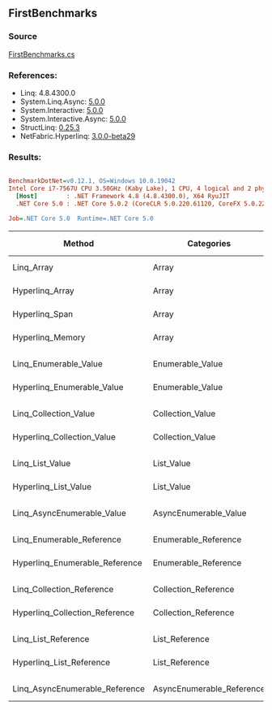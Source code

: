 ﻿## FirstBenchmarks

### Source
[FirstBenchmarks.cs](../NetFabric.Hyperlinq.Benchmarks/Benchmarks/FirstBenchmarks.cs)

### References:
- Linq: 4.8.4300.0
- System.Linq.Async: [5.0.0](https://www.nuget.org/packages/System.Linq.Async/5.0.0)
- System.Interactive: [5.0.0](https://www.nuget.org/packages/System.Interactive/5.0.0)
- System.Interactive.Async: [5.0.0](https://www.nuget.org/packages/System.Interactive.Async/5.0.0)
- StructLinq: [0.25.3](https://www.nuget.org/packages/StructLinq/0.25.3)
- NetFabric.Hyperlinq: [3.0.0-beta29](https://www.nuget.org/packages/NetFabric.Hyperlinq/3.0.0-beta29)

### Results:
``` ini

BenchmarkDotNet=v0.12.1, OS=Windows 10.0.19042
Intel Core i7-7567U CPU 3.50GHz (Kaby Lake), 1 CPU, 4 logical and 2 physical cores
  [Host]        : .NET Framework 4.8 (4.8.4300.0), X64 RyuJIT
  .NET Core 5.0 : .NET Core 5.0.2 (CoreCLR 5.0.220.61120, CoreFX 5.0.220.61120), X64 RyuJIT

Job=.NET Core 5.0  Runtime=.NET Core 5.0  

```
|                         Method |                Categories | Count |       Mean |     Error |    StdDev | Ratio |  Gen 0 | Gen 1 | Gen 2 | Allocated |
|------------------------------- |-------------------------- |------ |-----------:|----------:|----------:|------:|-------:|------:|------:|----------:|
|                     Linq_Array |                     Array |   100 |  21.426 ns | 0.0585 ns | 0.0547 ns |  1.00 |      - |     - |     - |         - |
|                Hyperlinq_Array |                     Array |   100 |   4.999 ns | 0.0220 ns | 0.0195 ns |  0.23 |      - |     - |     - |         - |
|                 Hyperlinq_Span |                     Array |   100 |   5.013 ns | 0.0061 ns | 0.0054 ns |  0.23 |      - |     - |     - |         - |
|               Hyperlinq_Memory |                     Array |   100 |   6.534 ns | 0.0105 ns | 0.0093 ns |  0.30 |      - |     - |     - |         - |
|                                |                           |       |            |           |           |       |        |       |       |           |
|          Linq_Enumerable_Value |          Enumerable_Value |   100 |  23.940 ns | 0.0419 ns | 0.0350 ns |  1.00 | 0.0153 |     - |     - |      32 B |
|     Hyperlinq_Enumerable_Value |          Enumerable_Value |   100 |  14.134 ns | 0.0313 ns | 0.0277 ns |  0.59 |      - |     - |     - |         - |
|                                |                           |       |            |           |           |       |        |       |       |           |
|          Linq_Collection_Value |          Collection_Value |   100 |  25.161 ns | 0.0654 ns | 0.0611 ns |  1.00 | 0.0153 |     - |     - |      32 B |
|     Hyperlinq_Collection_Value |          Collection_Value |   100 |  15.751 ns | 0.0248 ns | 0.0220 ns |  0.63 |      - |     - |     - |         - |
|                                |                           |       |            |           |           |       |        |       |       |           |
|                Linq_List_Value |                List_Value |   100 |  12.900 ns | 0.0202 ns | 0.0179 ns |  1.00 |      - |     - |     - |         - |
|           Hyperlinq_List_Value |                List_Value |   100 |   7.295 ns | 0.0195 ns | 0.0183 ns |  0.57 |      - |     - |     - |         - |
|                                |                           |       |            |           |           |       |        |       |       |           |
|     Linq_AsyncEnumerable_Value |     AsyncEnumerable_Value |   100 | 115.584 ns | 0.2322 ns | 0.1939 ns |  1.00 | 0.0191 |     - |     - |      40 B |
|                                |                           |       |            |           |           |       |        |       |       |           |
|      Linq_Enumerable_Reference |      Enumerable_Reference |   100 |  20.376 ns | 0.0777 ns | 0.0689 ns |  1.00 | 0.0153 |     - |     - |      32 B |
| Hyperlinq_Enumerable_Reference |      Enumerable_Reference |   100 |  24.218 ns | 0.0607 ns | 0.0538 ns |  1.19 | 0.0153 |     - |     - |      32 B |
|                                |                           |       |            |           |           |       |        |       |       |           |
|      Linq_Collection_Reference |      Collection_Reference |   100 |  21.360 ns | 0.0450 ns | 0.0399 ns |  1.00 | 0.0153 |     - |     - |      32 B |
| Hyperlinq_Collection_Reference |      Collection_Reference |   100 |  16.310 ns | 0.1366 ns | 0.1066 ns |  0.76 | 0.0153 |     - |     - |      32 B |
|                                |                           |       |            |           |           |       |        |       |       |           |
|            Linq_List_Reference |            List_Reference |   100 |  12.909 ns | 0.0265 ns | 0.0222 ns |  1.00 |      - |     - |     - |         - |
|       Hyperlinq_List_Reference |            List_Reference |   100 |   7.257 ns | 0.0133 ns | 0.0111 ns |  0.56 |      - |     - |     - |         - |
|                                |                           |       |            |           |           |       |        |       |       |           |
| Linq_AsyncEnumerable_Reference | AsyncEnumerable_Reference |   100 | 111.250 ns | 0.1898 ns | 0.1776 ns |  1.00 | 0.0191 |     - |     - |      40 B |
